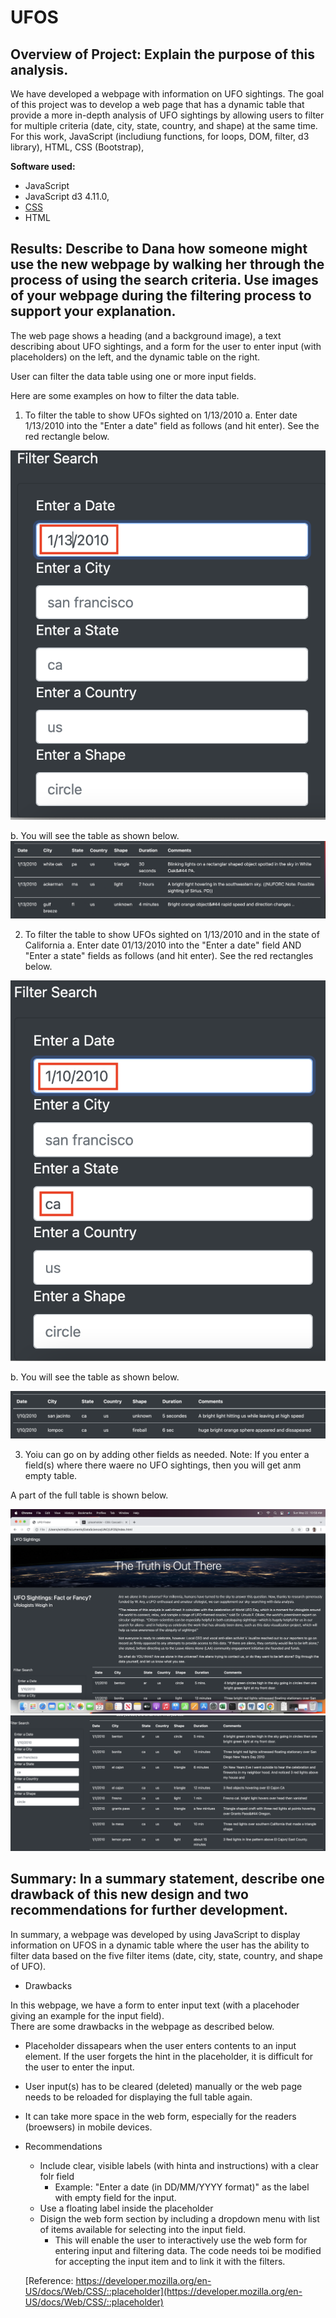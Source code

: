 # UFOS


## Overview of Project: Explain the purpose of this analysis.

We have developed a webpage with information on UFO sightings. The goal of this project was to develop a web page that has a dynamic table that provide a more in-depth analysis of UFO sightings by allowing users to filter for multiple criteria (date, city, state, country, and shape) at the same time. For this work, JavaScript (includiung functions, for loops, DOM, filter, d3 library), HTML, CSS (Bootstrap), 


**Software used:** 
- JavaScript
- JavaScript d3 4.11.0,
- [CSS](https://maxcdn.bootstrapcdn.com/bootstrap/4.0.0/css/bootstrap.min.css)
- HTML

## Results: Describe to Dana how someone might use the new webpage by walking her through the process of using the search criteria. Use images of your webpage during the filtering process to support your explanation.

The web page shows a heading (and a background image), a text describing about UFO sightings, and a form for the user to enter input (with placeholders) on the left, and the dynamic table on the right. 

User can filter the data table using one or more input fields. 

Here are some examples on how to filter the data table. 

1. To filter the table to show UFOs sighted on 1/13/2010
a. Enter date 1/13/2010 into the "Enter a date" field as follows (and hit enter). See the red rectangle below.

![Date Search](/images/date-search.png)

b. You will see the table as shown below.
![Date Search](/images/date-search-table.png)


2. To filter the table to show UFOs sighted on 1/13/2010 and in the state of California
a. Enter date 01/13/2010 into the "Enter a date" field AND "Enter a state" fields as follows (and hit enter). See the red rectangles below.

![Date Search](/images/date-state-search.png)

b. You will see the table as shown below.

![Date Search](/images/date-state-search-table.png)

3. Yoiu can go on by adding other fields as needed. Note: If you enter a field(s) where there waere no UFO sightings, then you will get anm empty table.

A part of the full table is shown below.

![Date Search](/images/full-webpage.png)
![Date Search](/images/form-table.png)

## Summary: In a summary statement, describe one drawback of this new design and two recommendations for further development.

In summary, a webpage was developed by using JavaScript to display information on UFOS in a dynamic table where the user has the ability to filter data based on the five filter items (date, city, state, country, and shape of UFO). 

- Drawbacks

In this webpage, we have a form to enter input text (with a placehoder giving an example for the input field).  
There are some drawbacks in the webpage as described below. 
  - Placeholder dissapears when the user enters contents to an input element. If the user forgets the hint in the placeholder, it is difficult for the user to enter the input.
  - User input(s) has to be cleared (deleted) manually or the web page needs to be reloaded for displaying the full table again.
  - It can take more space in the web form, especially for the readers (broewsers) in mobile devices. 

- Recommendations
  - Include clear, visible labels (with hinta and instructions) with a clear folr field 
    - Example: "Enter a date (in DD/MM/YYYY format)" as the label with empty field for the input.
  - Use a floating label inside the placeholder 
  - Disign the web form section by including a dropdown menu with list of items available for selecting into the input field. 
    - This will enable the user to interactively use the web form for entering input and filtering data. The code needs toi be modified for accepting the input item and to link it with the filters. 
  
  [Reference: https://developer.mozilla.org/en-US/docs/Web/CSS/::placeholder](https://developer.mozilla.org/en-US/docs/Web/CSS/::placeholder)
  
